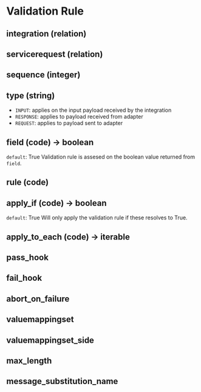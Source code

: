 # Validation Rule

## integration (relation)

## servicerequest (relation)

## sequence (integer)

## type (string)

- `INPUT`: applies on the input payload received by the integration
- `RESPONSE`: applies to payload received from adapter
- `REQUEST`: applies to payload sent to adapter

## field (code) -> boolean

`default`: True
Validation rule is assesed on the boolean value returned from `field`.

## rule (code)

## apply_if (code) -> boolean

`default`: True
Will only apply the validation rule if these resolves to True.

## apply_to_each (code) -> iterable

## pass_hook

## fail_hook

## abort_on_failure

## valuemappingset

## valuemappingset_side

## max_length

## message_substitution_name
